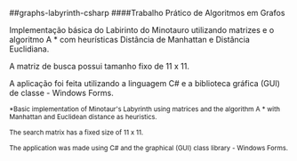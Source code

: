 ##graphs-labyrinth-csharp
####Trabalho Prático de Algoritmos em Grafos

Implementação básica do Labirinto do Minotauro utilizando matrizes e o algoritmo A * com heurísticas Distância de Manhattan e Distância Euclidiana.

A matriz de busca possui tamanho fixo de 11 x 11.

A aplicação foi feita utilizando a linguagem C# e a biblioteca gráfica (GUI) de classe - Windows Forms.

<sub>*Basic implementation of Minotaur's Labyrinth using matrices and the algorithm A * with Manhattan and Euclidean distance as heuristics.</sub>

<sub>The search matrix has a fixed size of 11 x 11.</sub>

<sub>The application was made using C# and the graphical (GUI) class library - Windows Forms.</sub>
